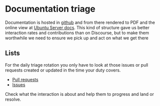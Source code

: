 # Documentation triage

Documentation is hosted in [github](https://github.com/canonical/ubuntu-server-documentation)
and from there rendered to PDF and the online view at [Ubuntu Server docs](https://documentation.ubuntu.com/server).
This kind of structure gave us better interaction rates and contributions than
on Discourse, but to make them worthwhile we need to ensure we pick up and act
on what we get there

## Lists

For the daily triage rotation you only have to look at those issues or pull
requests created or updated in the time your duty covers.

- [Pull requests](https://github.com/canonical/ubuntu-server-documentation/pulls)
- [Issues](https://github.com/canonical/ubuntu-server-documentation/issues)

Check what the interaction is about and help them to progress and land or resolve.
